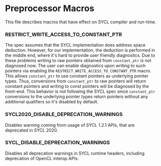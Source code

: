 # Preprocessor Macros 

This file describes macros that have effect on SYCL compiler and run-time.

### RESTRICT_WRITE_ACCESS_TO_CONSTANT_PTR

The spec assumes that the SYCL implementation does address space deduction.
However, for our implementation, the deduction is performed in the middle end,
where it's hard to provide user friendly diagnositcs.
Due to these problems writing to raw pointers obtained from `constant_ptr` is
not diagnosed now.
The user can enable diagnostics upon writing to such pointers via enabling the
`RESTRICT_WRITE_ACCESS_TO_CONSTANT_PTR` macro.
This allows `constant_ptr` to use constant pointers as underlying
pointer types. Thus, conversions from `constant_ptr` to raw pointers will return
constant pointers and writing to const pointers will be diagnosed by the
front-end.
This behavior is not following the SYCL spec since `constant_ptr` conversions to
the underlying pointer types return pointers without any additional qualifiers
so it's disabled by default.

### SYCL2020_DISABLE_DEPRECATION_WARNINGS

Disables warning coming from usage of SYCL 1.2.1 APIs, that are deprecated in
SYCL 2020.

### SYCL_DISABLE_DEPRECATION_WARNINGS

Disables all deprecation warnings in SYCL runtime headers, including deprecation
of OpenCL interop APIs.
